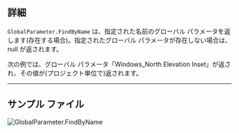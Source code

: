 ## 詳細
`GlobalParameter.FindByName` は、指定された名前のグローバル パラメータを返します(存在する場合)。指定されたグローバル パラメータが存在しない場合は、null が返されます。

次の例では、グローバル パラメータ「Windows_North Elevation Inset」が返され、その値が(プロジェクト単位で)返されます。
___
## サンプル ファイル

![GlobalParameter.FindByName](./Revit.Elements.GlobalParameter.FindByName_img.jpg)
